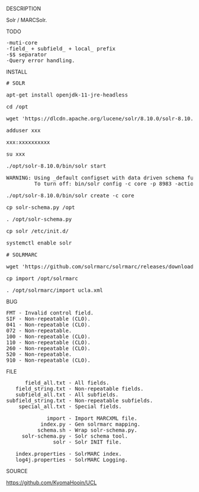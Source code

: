 
DESCRIPTION

Solr / MARCSolr.

TODO
<pre>
-muti-core
-field_ + subfield_ + local_ prefix
-$$ separator
-Query error handling.
</pre>
INSTALL
<pre>
# SOLR

apt-get install openjdk-11-jre-headless

cd /opt

wget 'https://dlcdn.apache.org/lucene/solr/8.10.0/solr-8.10.0.tgz'

adduser xxx

xxx:xxxxxxxxxx

su xxx

./opt/solr-8.10.0/bin/solr start

WARNING: Using _default configset with data driven schema functionality. NOT RECOMMENDED for production use.
         To turn off: bin/solr config -c core -p 8983 -action set-user-property -property update.autoCreateFields -value false

./opt/solr-8.10.0/bin/solr create -c core

cp solr-schema.py /opt

. /opt/solr-schema.py

cp solr /etc/init.d/

systemctl enable solr

# SOLRMARC

wget 'https://github.com/solrmarc/solrmarc/releases/download/3.4/simple_install_package_3.4.zip'

cp import /opt/solrmarc

. /opt/solrmarc/import ucla.xml
</pre>
BUG
<pre>
FMT - Invalid control field.
SIF - Non-repeatable (CLO).
041 - Non-repeatable (CLO).
072 - Non-repeatable.
100 - Non-repeatable (CLO).
110 - Non-repeatable (CLO).
260 - Non-repeatable (CLO).
520 - Non-repeatable.
910 - Non-repeatable (CLO).
</pre>
FILE
<pre>
      field_all.txt - All fields.
   field_string.txt - Non-repeatable fields.
   subfield_all.txt - All subfields.
subfield_string.txt - Non-repeatable subfields.
    special_all.txt - Special fields.

             import - Import MARCXML file.
           index.py - Gen solrmarc mapping.
          schema.sh - Wrap solr-schema.py.
     solr-schema.py - Solr schema tool.
               solr - Solr INIT file.

   index.properties - SolrMARC index.
   log4j.properties - SolrMARC Logging.
</pre>

SOURCE

https://github.com/KyomaHooin/UCL
